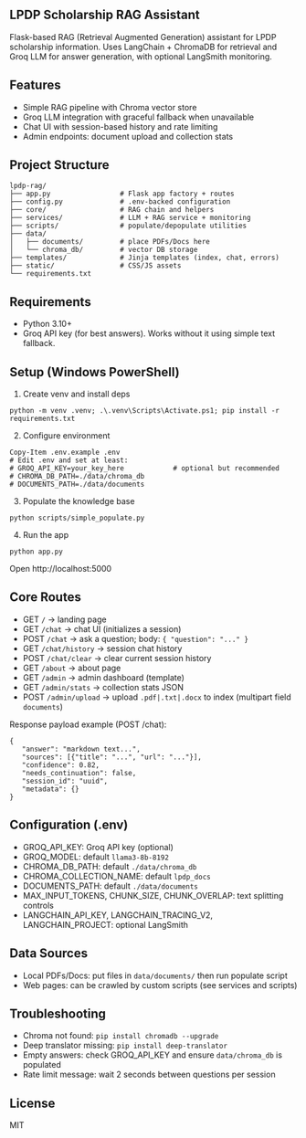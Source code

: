 ## LPDP Scholarship RAG Assistant

Flask-based RAG (Retrieval Augmented Generation) assistant for LPDP scholarship information. Uses LangChain + ChromaDB for retrieval and Groq LLM for answer generation, with optional LangSmith monitoring.

## Features
- Simple RAG pipeline with Chroma vector store
- Groq LLM integration with graceful fallback when unavailable
- Chat UI with session-based history and rate limiting
- Admin endpoints: document upload and collection stats

## Project Structure

```
lpdp-rag/
├── app.py                 # Flask app factory + routes
├── config.py              # .env-backed configuration
├── core/                  # RAG chain and helpers
├── services/              # LLM + RAG service + monitoring
├── scripts/               # populate/depopulate utilities
├── data/
│   ├── documents/         # place PDFs/Docs here
│   └── chroma_db/         # vector DB storage
├── templates/             # Jinja templates (index, chat, errors)
├── static/                # CSS/JS assets
└── requirements.txt
```

## Requirements
- Python 3.10+
- Groq API key (for best answers). Works without it using simple text fallback.

## Setup (Windows PowerShell)
1) Create venv and install deps
```
python -m venv .venv; .\.venv\Scripts\Activate.ps1; pip install -r requirements.txt
```
2) Configure environment
```
Copy-Item .env.example .env
# Edit .env and set at least:
# GROQ_API_KEY=your_key_here            # optional but recommended
# CHROMA_DB_PATH=./data/chroma_db
# DOCUMENTS_PATH=./data/documents
```
3) Populate the knowledge base
```
python scripts/simple_populate.py
```
4) Run the app
```
python app.py
```
Open http://localhost:5000

## Core Routes
- GET `/` → landing page
- GET `/chat` → chat UI (initializes a session)
- POST `/chat` → ask a question; body: `{ "question": "..." }`
- GET `/chat/history` → session chat history
- POST `/chat/clear` → clear current session history
- GET `/about` → about page
- GET `/admin` → admin dashboard (template)
- GET `/admin/stats` → collection stats JSON
- POST `/admin/upload` → upload `.pdf|.txt|.docx` to index (multipart field `documents`)

Response payload example (POST /chat):
```
{
   "answer": "markdown text...",
   "sources": [{"title": "...", "url": "..."}],
   "confidence": 0.82,
   "needs_continuation": false,
   "session_id": "uuid",
   "metadata": {}
}
```

## Configuration (.env)
- GROQ_API_KEY: Groq API key (optional)
- GROQ_MODEL: default `llama3-8b-8192`
- CHROMA_DB_PATH: default `./data/chroma_db`
- CHROMA_COLLECTION_NAME: default `lpdp_docs`
- DOCUMENTS_PATH: default `./data/documents`
- MAX_INPUT_TOKENS, CHUNK_SIZE, CHUNK_OVERLAP: text splitting controls
- LANGCHAIN_API_KEY, LANGCHAIN_TRACING_V2, LANGCHAIN_PROJECT: optional LangSmith

## Data Sources
- Local PDFs/Docs: put files in `data/documents/` then run populate script
- Web pages: can be crawled by custom scripts (see services and scripts)

## Troubleshooting
- Chroma not found: `pip install chromadb --upgrade`
- Deep translator missing: `pip install deep-translator`
- Empty answers: check GROQ_API_KEY and ensure `data/chroma_db` is populated
- Rate limit message: wait 2 seconds between questions per session

## License
MIT